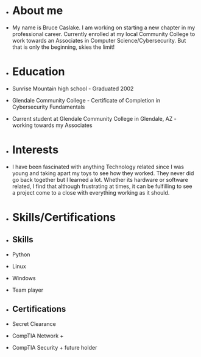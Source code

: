 - # About me
- My name is Bruce Caslake. I am working on starting a new chapter in my professional career. Currently enrolled at my local Community College to work towards an Associates in Computer Science/Cybersecurity. But that is only the beginning, skies the limit!

- # Education
- Sunrise Mountain high school - Graduated 2002
- Glendale Community College - Certificate of Completion in Cybersecurity Fundamentals
- Current student at Glendale Community College in Glendale, AZ - working towards my Associates

- # Interests
- I have been fascinated with anything Technology related since I was young and taking apart my toys to see how they worked. They never did go back together but I learned a lot. Whether its hardware or software related, I find that although frustrating at times, it can be fulfilling to see a project come to a close with everything working as it should.

- # Skills/Certifications
- ## Skills
- Python 
- Linux
- Windows
- Team player

- ## Certifications
- Secret Clearance 
- CompTIA Network +
- CompTIA Security + future holder



<!---
Bruce-Caslake/Bruce-Caslake is a ✨ special ✨ repository because its `README.md` (this file) appears on your GitHub profile.
You can click the Preview link to take a look at your changes.
--->
